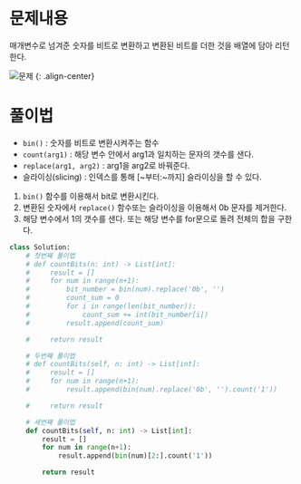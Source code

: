 # 문제내용

매개변수로 넘겨준 숫자를 비트로 변환하고 변환된 비트를 더한 것을 배열에 담아 리턴한다.

![문제](https://github.com/kimhyunso/kimhyunso.github.io/assets/87798982/791c07c2-931d-48d3-940c-72f76405d045)
{: .align-center}

# 풀이법
- `bin()` : 숫자를 비트로 변환시켜주는 함수
- `count(arg1)` : 해당 변수 안에서 arg1과 일치하는 문자의 갯수를 샌다.
- `replace(arg1, arg2)` : arg1을 arg2로 바꿔준다.
- 슬라이싱(slicing) : 인덱스를 통해 [~부터:~까지] 슬라이싱을 할 수 있다.

1. `bin()` 함수를 이용해서 bit로 변환시킨다. 
2. 변환된 숫자에서 `replace()` 함수또는 슬라이싱을 이용해서 0b 문자를 제거한다.
3. 해당 변수에서 1의 갯수를 샌다. 또는 해당 변수를 for문으로 돌려 전체의 합을 구한다.

```python
class Solution:
    # 첫번째 풀이법
    # def countBits(n: int) -> List[int]:
    #     result = []
    #     for num in range(n+1):
    #         bit_number = bin(num).replace('0b', '')
    #         count_sum = 0
    #         for i in range(len(bit_number)):
    #             count_sum += int(bit_number[i])
    #         result.append(count_sum)

    #     return result

    # 두번째 풀이법
    # def countBits(self, n: int) -> List[int]:
    #     result = []
    #     for num in range(n+1):
    #         result.append(bin(num).replace('0b', '').count('1'))

    #     return result

    # 세번째 풀이법
    def countBits(self, n: int) -> List[int]:
        result = []
        for num in range(n+1):
            result.append(bin(num)[2:].count('1'))

        return result
```

